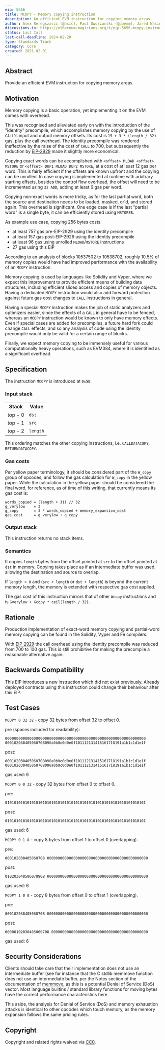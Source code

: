 ```yaml
---
eip: 5656
title: MCOPY - Memory copying instruction
description: An efficient EVM instruction for copying memory areas
author: Alex Beregszaszi (@axic), Paul Dworzanski (@poemm), Jared Wasinger (@jwasinger), Casey Detrio (@cdetrio), Pawel Bylica (@chfast), Charles Cooper (@charles-cooper)
discussions-to: https://ethereum-magicians.org/t/eip-5656-mcopy-instruction/10890
status: Last Call
last-call-deadline: 2024-02-20
type: Standards Track
category: Core
created: 2021-02-01
---
```


## Abstract

Provide an efficient EVM instruction for copying memory areas.

## Motivation

Memory copying is a basic operation, yet implementing it on the EVM comes with overhead.

This was recognised and alleviated early on with the introduction of the "identity" precompile, which accomplishes
memory copying by the use of `CALL`'s input and output memory offsets. Its cost is `15 + 3 * (length / 32)` gas, plus
the call overhead. The identity precompile was rendered ineffective by the raise of the cost of `CALL` to 700, but subsequently
the reduction by [EIP-2929](./eip-2929.md) made it slightly more economical.

Copying exact words can be accomplished with `<offset> MLOAD <offset> MSTORE` or `<offset> DUP1 MLOAD DUP2 MSTORE`,
at a cost of at least 12 gas per word. This is fairly efficient if the offsets are known upfront and the copying can be unrolled.
In case copying is implemented at runtime with arbitrary starting offsets, besides the control flow overhead, the offset
will need to be incremented using `32 ADD`, adding at least 6 gas per word.

Copying non-exact words is more tricky, as for the last partial word, both the source and destination needs to be loaded,
masked, or'd, and stored again. This overhead is significant. One edge case is if the last "partial word" is a single byte,
it can be efficiently stored using `MSTORE8`.

As example use case, copying 256 bytes costs:

- at least 757 gas pre-EIP-2929 using the identity precompile
- at least 157 gas post-EIP-2929 using the identity precompile
- at least 96 gas using unrolled `MLOAD`/`MSTORE` instructions
- 27 gas using this EIP

According to an analysis of blocks 10537502 to 10538702, roughly 10.5% of memory copies would have had improved performance with the
availability of an `MCOPY` instruction.

Memory copying is used by languages like Solidity and Vyper, where we expect this improvement to provide efficient means of building
data structures, including efficient sliced access and copies of memory objects. Having a dedicated `MCOPY` instruction would also add
forward protection against future gas cost changes to `CALL` instructions in general.

Having a special `MCOPY` instruction makes the job of static analyzers and optimizers easier, since the effects of a `CALL` in general
have to be fenced, whereas an `MCOPY` instruction would be known to only have memory effects. Even if special cases are added
for precompiles, a future hard fork could change `CALL` effects, and so any analysis of code using the identity precompile would only
be valid for a certain range of blocks.

Finally, we expect memory copying to be immensely useful for various computationally heavy operations, such as EVM384,
where it is identified as a significant overhead.

## Specification

The instruction `MCOPY` is introduced at `0x5E`.

### Input stack

| Stack | Value |
|-------|-------|
| top - 0 | `dst` |
| top - 1 | `src` |
| top - 2 | `length` |

This ordering matches the other copying instructions, i.e. `CALLDATACOPY`, `RETURNDATACOPY`.

### Gas costs

Per yellow paper terminology, it should be considered part of the `W_copy` group of opcodes, and follow the gas calculation for `W_copy` in the yellow paper. While the calculation in the yellow paper should be considered the final word, for reference, as of time of this writing, that currently means its gas cost is:

```
words_copied = (length + 31) // 32
g_verylow    = 3
g_copy       = 3 * words_copied + memory_expansion_cost
gas_cost     = g_verylow + g_copy
```

### Output stack

This instruction returns no stack items.

### Semantics

It copies `length` bytes from the offset pointed at `src` to the offset pointed at `dst` in memory.
Copying takes place as if an intermediate buffer was used, allowing the destination and source to overlap.

If `length > 0` and (`src + length` or `dst + length`) is beyond the current memory length, the memory is extended with respective gas cost applied.

The gas cost of this instruction mirrors that of other `Wcopy` instructions and is `Gverylow + Gcopy * ceil(length / 32)`.

## Rationale

Production implementation of exact-word memory copying and partial-word memory copying can be found in the Solidity, Vyper and Fe compilers.

With [EIP-2929](./eip-2929.md) the call overhead using the identity precompile was reduced from 700 to 100 gas.
This is still prohibitive for making the precompile a reasonable alternative again.

## Backwards Compatibility

This EIP introduces a new instruction which did not exist previously. Already deployed contracts using this instruction could change their behaviour after this EIP.

## Test Cases

`MCOPY 0 32 32` - copy 32 bytes from offset 32 to offset 0.

pre (spaces included for readability):

```
0000000000000000000000000000000000000000000000000000000000000000 000102030405060708090a0b0c0d0e0f101112131415161718191a1b1c1d1e1f
```

post:

```
000102030405060708090a0b0c0d0e0f101112131415161718191a1b1c1d1e1f 000102030405060708090a0b0c0d0e0f101112131415161718191a1b1c1d1e1f
```

gas used: 6

`MCOPY 0 0 32` - copy 32 bytes from offset 0 to offset 0.

pre:

```
0101010101010101010101010101010101010101010101010101010101010101
```

post:

```
0101010101010101010101010101010101010101010101010101010101010101
```

gas used: 6

`MCOPY 0 1 8` - copy 8 bytes from offset 1 to offset 0 (overlapping).

pre:

```
000102030405060708 0000000000000000000000000000000000000000000000
```

post:

```
010203040506070808 0000000000000000000000000000000000000000000000
```

gas used: 6

`MCOPY 1 0 8` - copy 8 bytes from offset 0 to offset 1 (overlapping).

pre:

```
000102030405060708 0000000000000000000000000000000000000000000000
```

post:

```
00000102030405060708 00000000000000000000000000000000000000000000
```

gas used: 6

## Security Considerations

Clients should take care that their implementation does not use an intermediate buffer (see for instance that the C stdlib memmove function does not use an intermediate buffer, per the Notes section of the documentation of [memmove](https://en.cppreference.com/w/cpp/string/byte/memmove), as this is a potential Denial of Service (DoS) vector. Most language builtins / standard library functions for moving bytes have the correct performance characteristics here.

This aside, the analysis for Denial of Service (DoS) and memory exhaustion attacks is identical to other opcodes which touch memory, as the memory expansion follows the same pricing rules.

## Copyright

Copyright and related rights waived via [CC0](../LICENSE.md).
